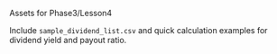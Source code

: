 Assets for Phase3/Lesson4

Include `sample_dividend_list.csv` and quick calculation examples for dividend yield and payout ratio.

